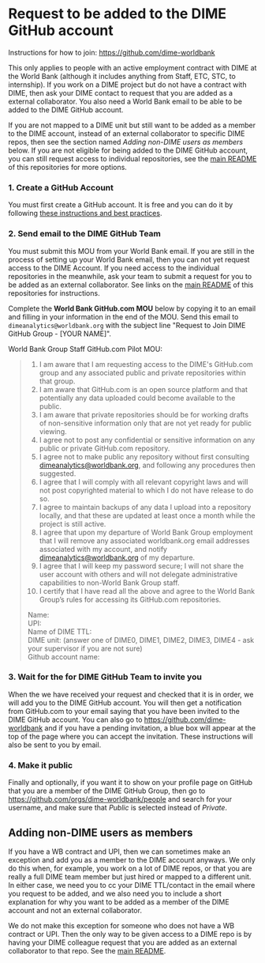 # Request to be added to the DIME GitHub account

Instructions for how to join: https://github.com/dime-worldbank

This only applies to people with an active employment contract
with DIME at the World Bank
(although it includes anything from Staff, ETC, STC, to internship).
If you work on a DIME project but do not have a contract with DIME,
then ask your DIME contact to request that you are added as a external collaborator.
You also need a World Bank email to be able to be added to the DIME GitHub account.

If you are not mapped to a DIME unit but
still want to be added as a member to the DIME account,
instead of an external collaborator to specific DIME repos,
then see the section named _Adding non-DIME users as members_ below. If you are not eligible for being added to the DIME GitHub account,
you can still request access to individual repositories,
see the [main README](https://github.com/dime-worldbank/dime-account-admin)
of this repositories for more options.


### 1. Create a GitHub Account

You must first create a GitHub account.
It is free and you can do it by following
[these instructions and best practices](https://github.com/worldbank/dime-github-trainings/blob/master/GitHub-resources/DIME-GitHub-Guides/Creating-GitHub-account.md).

### 2. Send email to the DIME GitHub Team

You must submit this MOU from your World Bank email.
If you are still in the process of setting up your World Bank email,
then you can not yet request access to the DIME Account.
If you need access to the individual repositories in the meanwhile,
ask your team to submit a request for you to be added as an external collaborator.
See links on the [main README](https://github.com/dime-worldbank/dime-account-admin)
of this repositories for instructions.

Complete the **World Bank GitHub.com MOU** below by
copying it to an email and filling in your information in the end of the MOU.
Send this email to  `dimeanalytics@worldbank.org` with the subject line
"Request to Join DIME GitHub Group - [YOUR NAME]".

World Bank Group Staff GitHub.com Pilot MOU:

> 1. I am aware that I am requesting access to the DIME's GitHub.com group and any associated public and private repositories within that group.
> 1. I am aware that GitHub.com is an open source platform and that potentially any data uploaded could become available to the public.
> 1. I am aware that private repositories should be for working drafts of non-sensitive information only that are not yet ready for public viewing.
> 1. I agree not to post any confidential or sensitive information on any public or private GitHub.com repository.
> 1. I agree not to make public any repository without first consulting dimeanalytics@worldbank.org, and following any procedures then suggested.
> 1. I agree that I will comply with all relevant copyright laws and will not post copyrighted material to which I do not have release to do so.
> 1. I agree to maintain backups of any data I upload into a repository locally, and that these are updated at least once a month while the project is still active.
> 1. I agree that upon my departure of World Bank Group employment that I will remove any associated worldbank.org email addresses associated with my account, and notify dimeanalytics@worldbank.org of my departure.
> 1. I agree that I will keep my password secure; I will not share the user account with others and will not delegate administrative capabilities to non-World Bank Group staff.
> 1. I certify that I have read all the above and agree to the World Bank Group’s rules for accessing its GitHub.com repositories.
>
> Name:<br>
> UPI:<br>
> Name of DIME TTL:<br>
> DIME unit: (answer one of DIME0, DIME1, DIME2, DIME3, DIME4 - ask your supervisor if you are not sure)<br>
> Github account name:<br>

### 3. Wait for the for DIME GitHub Team to invite you

When the we have received your request and checked that it is in order,
we will add you to the DIME GitHub account.
You will then get a notification from GitHub.com to your email
saying that you have been invited to the DIME GitHub account.
You can also go to https://github.com/dime-worldbank
and if you have a pending invitation,
a blue box will appear at the top of the page where you can accept the invitation.
These instructions will also be sent to you by email.

### 4. Make it public

Finally and optionally, if you want it to show on your profile page on GitHub
that you are a member of the DIME GitHub Group,
then go to https://github.com/orgs/dime-worldbank/people and search for your username,
and make sure that _Public_ is selected instead of _Private_.

## Adding non-DIME users as members

If you have a WB contract and UPI, then we can sometimes make an exception and
add you as a member to the DIME account anyways.
We only do this when, for example, you work on a lot of DIME repos,
or that you are really a full DIME team member but just hired or mapped to a different unit.
In either case, we need you to cc your DIME TTL/contact in the email where you request to be added,
and we also need you to include a short explanation for why
you want to be added as a member of the DIME account and not an external collaborator.

We do not make this exception for someone who does not have a WB contract or UPI.
Then the only way to be given access to a DIME repo
is by having your DIME colleague request that you
are added as an external collaborator to that repo.
See the [main README](https://github.com/dime-worldbank/dime-account-admin).
